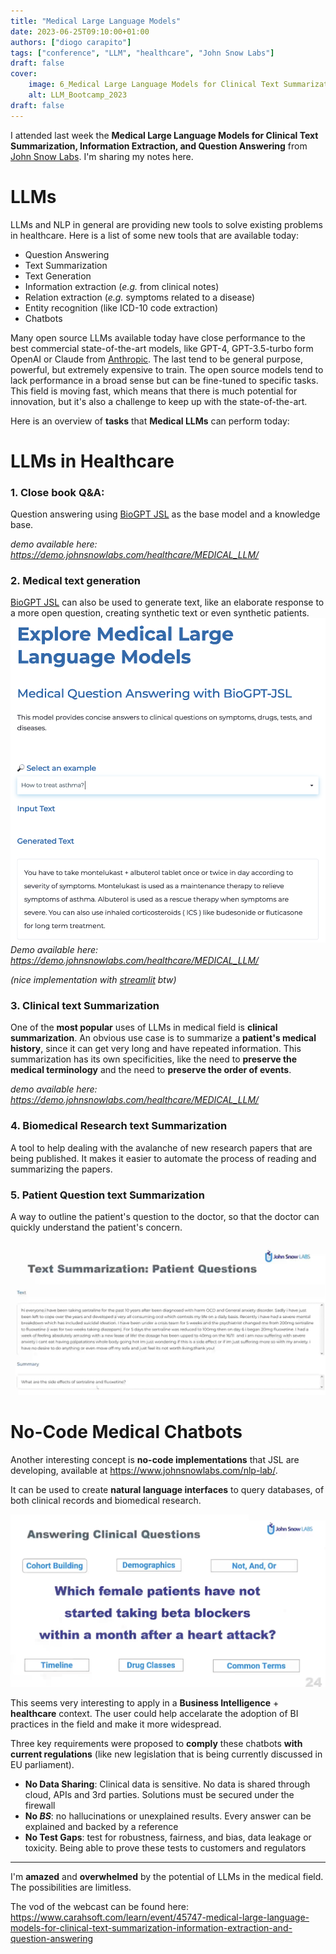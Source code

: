 ```yaml
---
title: "Medical Large Language Models"
date: 2023-06-25T09:10:00+01:00
authors: ["diogo carapito"]
tags: ["conference", "LLM", "healthcare", "John Snow Labs"]
draft: false
cover:
    image: 6_Medical Large Language Models for Clinical Text Summarization Information Extraction and Question Answering.png
    alt: LLM_Bootcamp_2023
draft: false
---
```


I attended last week the **Medical Large Language Models for Clinical Text Summarization, Information Extraction, and Question Answering** from [John Snow Labs](https://www.johnsnowlabs.com/).
I'm sharing my notes here.

# LLMs

LLMs and NLP in general are providing new tools to solve existing problems in healthcare.
Here is a list of some new tools that are available today:
- Question Answering
- Text Summarization
- Text Generation
- Information extraction (*e.g.* from clinical notes)
- Relation extraction (*e.g.* symptoms related to a disease)
- Entity recognition (like ICD-10 code extraction)
- Chatbots

Many open source LLMs available today have close performance to the best commercial state-of-the-art models, like GPT-4, GPT-3.5-turbo form OpenAI or Claude from [Anthropic](https://www.anthropic.com/index/introducing-claude).
The last tend to be general purpose, powerful, but extremely expensive to train.
The open source models tend to lack performance in a broad sense but can be fine-tuned to specific tasks.
This field is moving fast, which means that there is much potential for innovation, but it's also a challenge to keep up with the state-of-the-art.

Here is an overview of **tasks** that **Medical LLMs** can perform today: 

# LLMs in Healthcare

### 1. Close book Q&A:

Question answering using [BioGPT JSL](https://nlp.johnsnowlabs.com/2023/04/18/biogpt_chat_jsl_conversational_en.html) as the base model and a knowledge base.

*demo available here: https://demo.johnsnowlabs.com/healthcare/MEDICAL_LLM/*

### 2. Medical text generation

[BioGPT JSL](https://nlp.johnsnowlabs.com/2023/04/18/biogpt_chat_jsl_conversational_en.html) can also be used to generate text,
like an elaborate response to a more open question,
creating synthetic text or even synthetic patients.
![test](/post_images/6_text_generation.png)
*Demo available here: https://demo.johnsnowlabs.com/healthcare/MEDICAL_LLM/*

*(nice implementation with [streamlit](https://streamlit.io/) btw)*

### 3. Clinical text Summarization

One of the **most popular** uses of LLMs in medical field is **clinical summarization**.
An obvious use case is to summarize a **patient's medical history**, since it can get very long and have repeated information.
This summarization has its own specificities, like the need to **preserve the medical terminology** and the need to **preserve the order of events**.

*demo available here: https://demo.johnsnowlabs.com/healthcare/MEDICAL_LLM/*

### 4. Biomedical Research text Summarization

A tool to help dealing with the avalanche of new research papers that are being published.
It makes it easier to automate the process of reading and summarizing the papers. 

### 5. Patient Question text Summarization 

A way to outline the patient's question to the doctor, so that the doctor can quickly understand the patient's concern.

![patient question text](/post_images/6_patient_questions.png)



# No-Code Medical Chatbots

Another interesting concept is **no-code implementations** that JSL are developing,
available at https://www.johnsnowlabs.com/nlp-lab/.

It can be used to create **natural language interfaces** to query databases, of both clinical records and biomedical research.

![query search](/post_images/6_query_serch.png)

This seems very interesting to apply in a **Business Intelligence** + **healthcare** context.
The user could help accelarate the adoption of BI practices in the field and make it more widespread.



Three key requirements were proposed to **comply** these chatbots **with current regulations** (like new legislation that is being currently discussed in EU parliament).
- **No Data Sharing**: Clinical data is sensitive. No data is shared through cloud, APIs and 3rd parties. Solutions must be secured under the firewall
- **No _BS_**: no hallucinations or unexplained results. Every answer can be explained and backed by a reference
- **No Test Gaps**: test for robustness, fairness, and bias, data leakage or toxicity. Being able to prove these tests to customers and regulators

---

I'm **amazed** and **overwhelmed** by the potential of LLMs in the medical field. The possibilities are limitless.

The vod of the webcast can be found here: https://www.carahsoft.com/learn/event/45747-medical-large-language-models-for-clinical-text-summarization-information-extraction-and-question-answering

